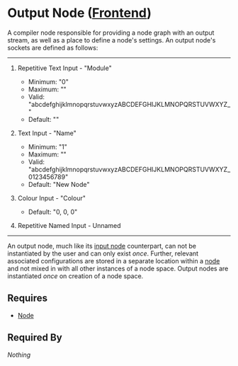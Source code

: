 # Output Node ([Frontend](../../../frontend.md))

A compiler node responsible for providing a node graph with an output stream, as well as a place to define a node's settings. An output node's sockets are defined as follows:

___

1. Repetitive Text Input - "Module"<br>
    - Minimum: "0"
    - Maximum: ""
    - Valid: "abcdefghijklmnopqrstuvwxyzABCDEFGHIJKLMNOPQRSTUVWXYZ_"
    - Default: ""

2. Text Input - "Name"<br>
    - Minimum: "1"
    - Maximum: ""
    - Valid: "abcdefghijklmnopqrstuvwxyzABCDEFGHIJKLMNOPQRSTUVWXYZ_ 0123456789"
    - Default: "New Node"

3. Colour Input - "Colour"<br>
    - Default: "0, 0, 0"

4. Repetitive Named Input - Unnamed

___

An output node, much like its [input node](./input.md) counterpart, can not be instantiated by the user and can only exist *once*. Further, relevant associated configurations are stored in a separate location within a [node](../node.md) and not mixed in with all other instances of a node space. Output nodes are instantiated *once* on creation of a node space.

## Requires

- [Node](../node.md)

## Required By

*Nothing*
